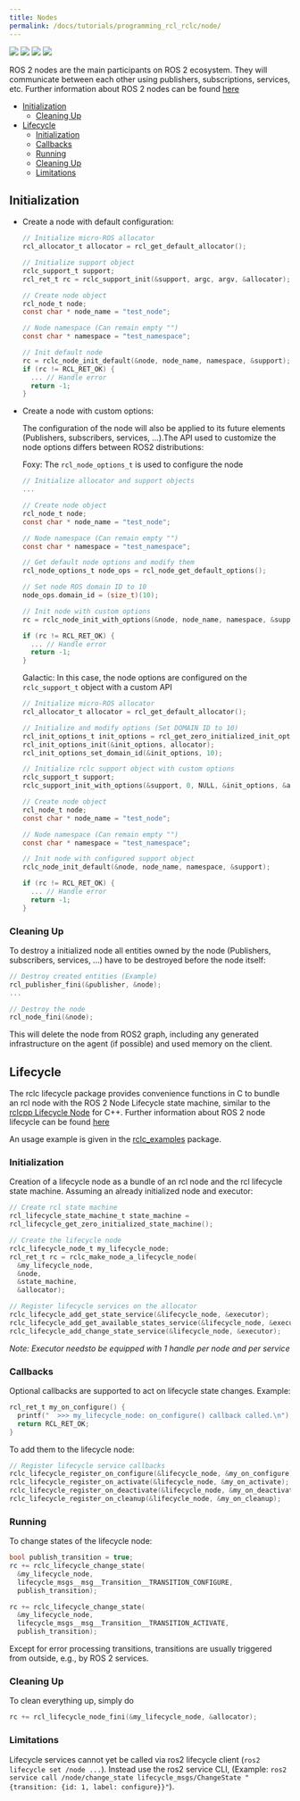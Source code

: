 ```yaml
---
title: Nodes
permalink: /docs/tutorials/programming_rcl_rclc/node/
---
```


<img src="https://img.shields.io/badge/Written_for-Foxy-green" style="display:inline"/> <img src="https://img.shields.io/badge/Tested_on-Galactic-green" style="display:inline"/> <img src="https://img.shields.io/badge/Tested_on-Rolling-green" style="display:inline"/> <img src="https://img.shields.io/badge/Tested_on-Humble-green" style="display:inline"/>

ROS 2 nodes are the main participants on ROS 2 ecosystem. They will communicate between each other using publishers, subscriptions, services, etc. Further information about ROS 2 nodes can be found [here](https://docs.ros.org/en/galactic/Tutorials/Understanding-ROS2-Nodes.html)


- [Initialization](#initialization)
  - [Cleaning Up](#cleaning-up)
- [Lifecycle](#lifecycle)
  - [Initialization](#initialization-1)
  - [Callbacks](#callbacks)
  - [Running](#running)
  - [Cleaning Up](#cleaning-up-1)
  - [Limitations](#limitations)

## Initialization

- Create a node with default configuration:
  ```c
  // Initialize micro-ROS allocator
  rcl_allocator_t allocator = rcl_get_default_allocator();

  // Initialize support object
  rclc_support_t support;
  rcl_ret_t rc = rclc_support_init(&support, argc, argv, &allocator);

  // Create node object
  rcl_node_t node;
  const char * node_name = "test_node";

  // Node namespace (Can remain empty "")
  const char * namespace = "test_namespace";

  // Init default node
  rc = rclc_node_init_default(&node, node_name, namespace, &support);
  if (rc != RCL_RET_OK) {
    ... // Handle error
    return -1;
  }
  ```

- Create a node with custom options:

  The configuration of the node will also be applied to its future elements (Publishers, subscribers, services, ...).The API used to customize the node options differs between ROS2 distributions:

  Foxy: The `rcl_node_options_t` is used to configure the node

  ```c
  // Initialize allocator and support objects
  ...

  // Create node object
  rcl_node_t node;
  const char * node_name = "test_node";

  // Node namespace (Can remain empty "")
  const char * namespace = "test_namespace";

  // Get default node options and modify them
  rcl_node_options_t node_ops = rcl_node_get_default_options();

  // Set node ROS domain ID to 10
  node_ops.domain_id = (size_t)(10);

  // Init node with custom options
  rc = rclc_node_init_with_options(&node, node_name, namespace, &support, &node_ops);

  if (rc != RCL_RET_OK) {
    ... // Handle error
    return -1;
  }
  ```

  Galactic: In this case, the node options are configured on the `rclc_support_t` object with a custom API

  ```c
  // Initialize micro-ROS allocator
  rcl_allocator_t allocator = rcl_get_default_allocator();

  // Initialize and modify options (Set DOMAIN ID to 10)
  rcl_init_options_t init_options = rcl_get_zero_initialized_init_options();
  rcl_init_options_init(&init_options, allocator);
  rcl_init_options_set_domain_id(&init_options, 10);

  // Initialize rclc support object with custom options
  rclc_support_t support;
  rclc_support_init_with_options(&support, 0, NULL, &init_options, &allocator);

  // Create node object
  rcl_node_t node;
  const char * node_name = "test_node";

  // Node namespace (Can remain empty "")
  const char * namespace = "test_namespace";

  // Init node with configured support object
  rclc_node_init_default(&node, node_name, namespace, &support);

  if (rc != RCL_RET_OK) {
    ... // Handle error
    return -1;
  }
  ```

### Cleaning Up

To destroy a initialized node all entities owned by the node (Publishers, subscribers, services, ...) have to be destroyed before the node itself:

```c
// Destroy created entities (Example)
rcl_publisher_fini(&publisher, &node);
...

// Destroy the node
rcl_node_fini(&node);
```

This will delete the node from ROS2 graph, including any generated infrastructure on the agent (if possible) and used memory on the client.

## Lifecycle

The rclc lifecycle package provides convenience functions in C to bundle an rcl node with the ROS 2 Node Lifecycle state machine, similar to the [rclcpp Lifecycle Node](https://github.com/ros2/rclcpp/blob/master/rclcpp_lifecycle/include/rclcpp_lifecycle/lifecycle_node.hpp) for C++. Further information about ROS 2 node lifecycle can be found [here](https://design.ros2.org/articles/node_lifecycle.html)

An usage example is given in the [rclc_examples](https://github.com/ros2/rclc/blob/master/rclc_examples/src/example_lifecycle_node.c) package.

### Initialization

Creation of a lifecycle node as a bundle of an rcl node and the rcl lifecycle state machine. Assuming an already initialized node and executor:

```c
// Create rcl state machine
rcl_lifecycle_state_machine_t state_machine =
rcl_lifecycle_get_zero_initialized_state_machine();

// Create the lifecycle node
rclc_lifecycle_node_t my_lifecycle_node;
rcl_ret_t rc = rclc_make_node_a_lifecycle_node(
  &my_lifecycle_node,
  &node,
  &state_machine,
  &allocator);

// Register lifecycle services on the allocator
rclc_lifecycle_add_get_state_service(&lifecycle_node, &executor);
rclc_lifecycle_add_get_available_states_service(&lifecycle_node, &executor);
rclc_lifecycle_add_change_state_service(&lifecycle_node, &executor);
```

*Note: Executor needsto be equipped with 1 handle per node and per service*

### Callbacks

Optional callbacks are supported to act on lifecycle state changes. Example:

```c
rcl_ret_t my_on_configure() {
  printf("  >>> my_lifecycle_node: on_configure() callback called.\n");
  return RCL_RET_OK;
}
```

To add them to the lifecycle node:

```c
// Register lifecycle service callbacks
rclc_lifecycle_register_on_configure(&lifecycle_node, &my_on_configure);
rclc_lifecycle_register_on_activate(&lifecycle_node, &my_on_activate);
rclc_lifecycle_register_on_deactivate(&lifecycle_node, &my_on_deactivate);
rclc_lifecycle_register_on_cleanup(&lifecycle_node, &my_on_cleanup);
```

### Running

To change states of the lifecycle node:

```c
bool publish_transition = true;
rc += rclc_lifecycle_change_state(
  &my_lifecycle_node,
  lifecycle_msgs__msg__Transition__TRANSITION_CONFIGURE,
  publish_transition);

rc += rclc_lifecycle_change_state(
  &my_lifecycle_node,
  lifecycle_msgs__msg__Transition__TRANSITION_ACTIVATE,
  publish_transition);
```

Except for error processing transitions, transitions are usually triggered from outside, e.g., by ROS 2 services.

### Cleaning Up

To clean everything up, simply do

```c
rc += rcl_lifecycle_node_fini(&my_lifecycle_node, &allocator);
```

### Limitations

Lifecycle services cannot yet be called via ros2 lifecycle client (`ros2 lifecycle set /node ...`). Instead use the ros2 service CLI, (Example: `ros2 service call /node/change_state lifecycle_msgs/ChangeState "{transition: {id: 1, label: configure}}"`).
